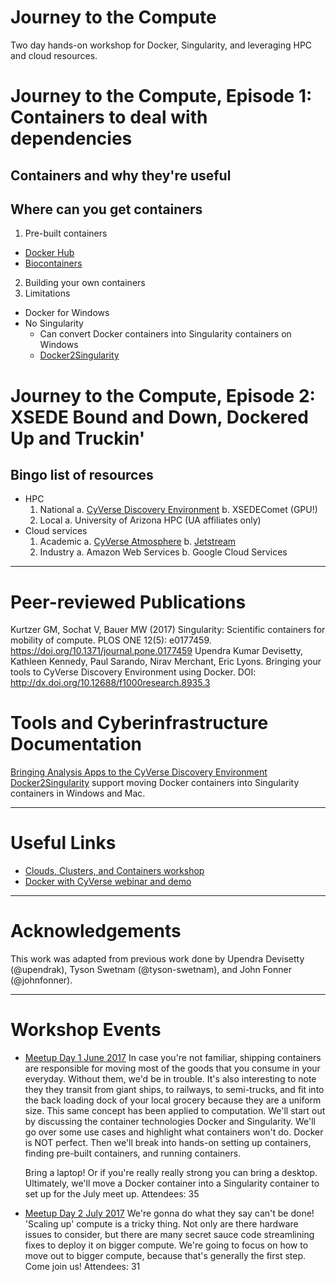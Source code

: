 # Journey to the Compute
Two day hands-on workshop for Docker, Singularity, and leveraging HPC and cloud resources.

# Journey to the Compute, Episode 1: Containers to deal with dependencies

## Containers and why they're useful

## Where can you get containers
1. Pre-built containers
  * [Docker Hub](https://hub.docker.com/)
  * [Biocontainers](http://biocontainers.pro/)
2. Building your own containers
3. Limitations
  * Docker for Windows 
  * No Singularity
  	- Can convert Docker containers into Singularity containers on Windows
  	- [Docker2Singularity](https://hub.docker.com/r/tacc/docker2singularity/)

# Journey to the Compute, Episode 2: XSEDE Bound and Down, Dockered Up and Truckin'

## Bingo list of resources
- HPC
	1. National 
		a. [CyVerse Discovery Environment](de.cyverse.org)
		b. XSEDEComet (GPU!)		
	2. Local
		a. University of Arizona HPC (UA affiliates only)
- Cloud services
	1. Academic
		a. [CyVerse Atmosphere](atmo.cyverse.org)
		b. [Jetstream](https://use.jetstream-cloud.org/)
	2. Industry
		a. Amazon Web Services
		b. Google Cloud Services

---

# Peer-reviewed Publications
Kurtzer GM, Sochat V, Bauer MW (2017) Singularity: Scientific containers for mobility of compute. PLOS ONE 12(5): e0177459. https://doi.org/10.1371/journal.pone.0177459
Upendra Kumar Devisetty, Kathleen Kennedy, Paul Sarando, Nirav Merchant, Eric Lyons. Bringing your tools to CyVerse Discovery Environment using Docker. DOI: http://dx.doi.org/10.12688/f1000research.8935.3

# Tools and Cyberinfrastructure Documentation
[Bringing Analysis Apps to the CyVerse Discovery Environment](https://pods.iplantcollaborative.org/wiki/display/DEmanual/Dockerizing+Your+Tools+for+the+CyVerse+Discovery+Environment)
[Docker2Singularity](https://hub.docker.com/r/tacc/docker2singularity/) support moving Docker containers into Singularity containers in Windows and Mac.

----
# Useful Links
* [Clouds, Clusters, and Containers workshop](https://github.com/johnfonner/AKES2016)
* [Docker with CyVerse webinar and demo](https://github.com/upendrak/docker-webinar-1/blob/master/demo-1.md)

----

# Acknowledgements
This work was adapted from previous work done by Upendra Devisetty (@upendrak), Tyson Swetnam (@tyson-swetnam), and John Fonner (@johnfonner).

---

# Workshop Events
* [Meetup Day 1 June 2017](https://www.meetup.com/Tucson-Data-Science-Meetup/events/239386940/) 
  In case you're not familiar, shipping containers are responsible for moving most of the goods that you consume in your everyday. Without them, we'd be in trouble. It's also interesting to note they they transit from giant ships, to railways, to semi-trucks, and fit into the back loading dock of your local grocery because they are a uniform size. This same concept has been applied to computation. We'll start out by discussing the container technologies Docker and Singularity. We'll go over some use cases and highlight what containers won't do. Docker is NOT perfect. Then we'll break into hands-on setting up containers, finding pre-built containers, and running containers. 

  Bring a laptop! Or if you're really really strong you can bring a desktop. Ultimately, we'll move a Docker container into a Singularity container to set up for the July meet up.
  Attendees: 35

* [Meetup Day 2 July 2017](https://www.meetup.com/Tucson-Data-Science-Meetup/events/239386968/)
  We're gonna do what they say can't be done! 'Scaling up' compute is a tricky thing. Not only are there hardware issues to consider, but there are many secret sauce code streamlining fixes to deploy it on bigger compute. We're going to focus on how to move out to bigger compute, because that's generally the first step. Come join us! 
  Attendees: 31
